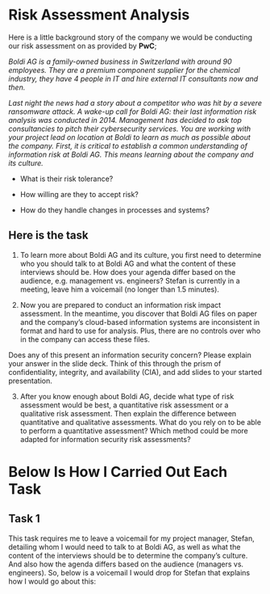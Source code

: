 # Risk Assessment Analysis

Here is a little background story of the company we would be conducting our risk assessment on as provided by **PwC**;

*Boldi AG is a family-owned business in Switzerland with around 90 employees. They are a premium component supplier for the chemical industry, they have 4 people in IT and hire external IT consultants now and then.*

*Last night the news had a story about a competitor who was hit by a severe ransomware attack. A wake-up call for Boldi AG: their last information risk analysis was conducted in 2014. Management has decided to ask top consultancies to pitch their cybersecurity services. You are working with your project lead on location at Boldi to learn as much as possible about the company. First, it is critical to establish a common understanding of information risk at Boldi AG. This means learning about the company and its culture.*

- What is their risk tolerance?

- How willing are they to accept risk?

- How do they handle changes in processes and systems?

## Here is the task

1. To learn more about Boldi AG and its culture, you first need to determine who you should talk to at Boldi AG and what the content of these interviews should be. How does your agenda differ based on the audience, e.g. management vs. engineers? Stefan is currently in a meeting, leave him a voicemail (no longer than 1.5 minutes).

2. Now you are prepared to conduct an information risk impact assessment. In the meantime, you discover that Boldi AG files on paper and the company’s cloud-based information systems are inconsistent in format and hard to use for analysis. Plus, there are no controls over who in the company can access these files. 

Does any of this present an information security concern? Please explain your answer in the slide deck. Think of this through the prism of confidentiality, integrity, and availability (CIA), and add slides to your started presentation.

3. After you know enough about Boldi AG, decide what type of risk assessment would be best, a quantitative risk assessment or a qualitative risk assessment. Then explain the difference between quantitative and qualitative assessments. What do you rely on to be able to perform a quantitative assessment? Which method could be more adapted for information security risk assessments? 

# Below Is How I Carried Out Each Task
## Task 1

This task requires me to leave a voicemail for my project manager, Stefan, detailing whom I would need to talk to at Boldi AG, as well as what the content of the interviews should be to determine the company’s culture. And also how the agenda differs based on the audience (managers vs. engineers). So, below is a voicemail I would drop for Stefan that explains how I would go about this:




